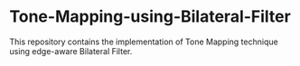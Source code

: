 # Tone-Mapping-using-Bilateral-Filter
This repository contains the implementation of Tone Mapping technique using edge-aware Bilateral Filter. 
